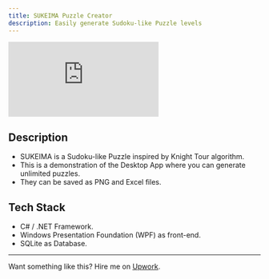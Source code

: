 ```yaml
---
title: SUKEIMA Puzzle Creator
description: Easily generate Sudoku-like Puzzle levels
---
```


<p>
  <iframe class="youtube-iframe" src="https://www.youtube.com/embed/An_tdG8PZGA?si=ksCZeajxWADnIe2l" title="YouTube video player" frameborder="0" allow="accelerometer; autoplay; clipboard-write; encrypted-media; gyroscope; picture-in-picture; web-share" referrerpolicy="strict-origin-when-cross-origin" allowfullscreen></iframe>
</p>

## Description

- SUKEIMA is a Sudoku-like Puzzle inspired by Knight Tour algorithm.
- This is a demonstration of the Desktop App where you can generate unlimited puzzles.
- They can be saved as PNG and Excel files.

 ## Tech Stack
 
- C# / .NET Framework. 
- Windows Presentation Foundation (WPF) as front-end. 
- SQLite as Database.

---

Want something like this? Hire me on [Upwork](/upwork/).
